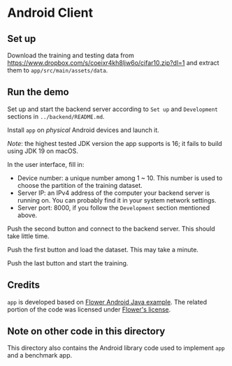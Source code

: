 # Android Client

## Set up

Download the training and testing data from <https://www.dropbox.com/s/coeixr4kh8ljw6o/cifar10.zip?dl=1> and extract them to `app/src/main/assets/data`.

## Run the demo

Set up and start the backend server according to `Set up` and `Development` sections in `../backend/README.md`.

Install `app` on *physical* Android devices and launch it.

*Note*: the highest tested JDK version the app supports is 16; it fails to build using JDK 19 on macOS.

In the user interface, fill in:

- Device number: a unique number among 1 ~ 10.
    This number is used to choose the partition of the training dataset.
- Server IP: an IPv4 address of the computer your backend server is running on. You can probably find it in your system network settings.
- Server port: 8000, if you follow the `Development` section mentioned above.

Push the second button and connect to the backend server. This should take little time.

Push the first button and load the dataset. This may take a minute.

Push the last button and start the training.

## Credits

`app` is developed based on [Flower Android Java example][flower_java]. The related portion of the code was licensed under [Flower's license][flower_license].

## Note on other code in this directory

This directory also contains the Android library code used to implement `app` and a benchmark app.

[flower_java]: https://github.com/adap/flower/tree/main/examples/android
[flower_license]: https://github.com/adap/flower/blob/main/LICENSE
